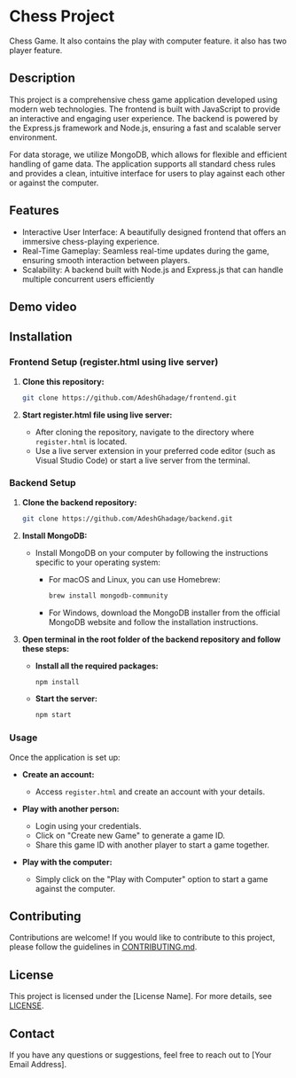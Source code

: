 # Chess Project

Chess Game. It also contains the play with computer feature. it also has two player feature.

## Description

This project is a comprehensive chess game application developed using modern web technologies. The frontend is built with JavaScript to provide an interactive and engaging user experience. The backend is powered by the Express.js framework and Node.js, ensuring a fast and scalable server environment.

For data storage, we utilize MongoDB, which allows for flexible and efficient handling of game data. The application supports all standard chess rules and provides a clean, intuitive interface for users to play against each other or against the computer.

## Features

- Interactive User Interface: A beautifully designed frontend that offers an immersive chess-playing experience.
- Real-Time Gameplay: Seamless real-time updates during the game, ensuring smooth interaction between players.
- Scalability: A backend built with Node.js and Express.js that can handle multiple concurrent users efficiently

## Demo video



## Installation

### Frontend Setup (register.html using live server)

1. **Clone this repository:**

    ```bash
    git clone https://github.com/AdeshGhadage/frontend.git
    ```

2. **Start register.html file using live server:**
   
   - After cloning the repository, navigate to the directory where `register.html` is located.
   - Use a live server extension in your preferred code editor (such as Visual Studio Code) or start a live server from the terminal.

### Backend Setup

1. **Clone the backend repository:**

    ```bash
    git clone https://github.com/AdeshGhadage/backend.git
    ```

2. **Install MongoDB:**

   - Install MongoDB on your computer by following the instructions specific to your operating system:
   
     - For macOS and Linux, you can use Homebrew:
       ```bash
       brew install mongodb-community
       ```
     
     - For Windows, download the MongoDB installer from the official MongoDB website and follow the installation instructions.

3. **Open terminal in the root folder of the backend repository and follow these steps:**

   - **Install all the required packages:**
     ```bash
     npm install
     ```

   - **Start the server:**
     ```bash
     npm start
     ```

### Usage

Once the application is set up:

- **Create an account:**
  - Access `register.html` and create an account with your details.

- **Play with another person:**
  - Login using your credentials.
  - Click on "Create new Game" to generate a game ID.
  - Share this game ID with another player to start a game together.

- **Play with the computer:**
  - Simply click on the "Play with Computer" option to start a game against the computer.

## Contributing

Contributions are welcome! If you would like to contribute to this project, please follow the guidelines in [CONTRIBUTING.md](CONTRIBUTING.md).

## License

This project is licensed under the [License Name]. For more details, see [LICENSE](LICENSE).

## Contact

If you have any questions or suggestions, feel free to reach out to [Your Email Address].
